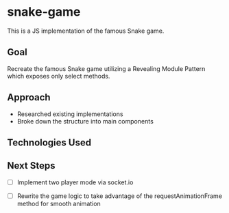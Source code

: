 # snake-game
This is a JS implementation of the famous Snake game. 
## Goal
Recreate the famous Snake game utilizing a  Revealing Module Pattern which exposes only select methods.
## Approach
* Researched existing implementations
* Broke down the structure into main components

## Technologies Used
## Next Steps
- [ ] Implement two player mode via socket.io
- [ ] Rewrite the game logic to take advantage of the requestAnimationFrame method for smooth animation


